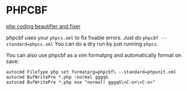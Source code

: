 # PHPCBF

[php coding beautifier and fixer](https://github.com/squizlabs/PHP_CodeSniffer/wiki/Fixing-Errors-Automatically)

phpcbf uses your `phpcs.xml` to fix fixable errors. Just do 
```phpcbf --standard=phpcs.xml```
You can do a dry run by just running `phpcs`.

You can also use phpcbf as a vim formatprg and automatically format on save:
```viml
autocmd FileType php set formatprg=phpcbf\ --standard=phpunit.xml
autocmd BufWritePre *.php :normal gggqG
autocmd BufWritePre *.php exe "normal! gggqG\<C-o>\<C-o>"
```
